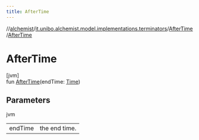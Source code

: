 ```yaml
---
title: AfterTime
---
```

//[alchemist](../../../index.html)/[it.unibo.alchemist.model.implementations.terminators](../index.html)/[AfterTime](index.html)/[AfterTime](-after-time.html)



# AfterTime



[jvm]\
fun [AfterTime](-after-time.html)(endTime: [Time](../../it.unibo.alchemist.model.interfaces/-time/index.html))



## Parameters


jvm

| | |
|---|---|
| endTime | the end time. |





